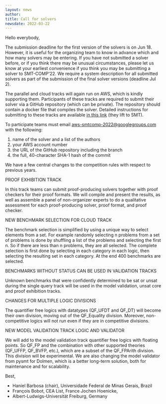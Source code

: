 ```yaml
---
layout: news
author:
title: Call for solvers
newsdate: 2022-03-22
---
```

Hello everybody,

The submission deadline for the first version of the solvers is on Jun
18.  However, it is useful for the organizing team to know in advance
which and how many solvers may be entering.  If you have not submitted
a solver before, or if you think there may be unusual circumstances,
please let us know at your earliest convenience if you think you may
be submitting a solver to SMT-COMP'22.  We require a system
description for all submitted solvers as part of the submission of the
final solver versions (deadline Jul 2).

The parallel and cloud tracks will again run on AWS, which is kindly
supporting them. Participants of these tracks are required to submit
their solver via a GitHub repository (which can be private). The
repository should contain a docker file that compiles the
solver. Detailed instructions for submitting to these tracks are
available [in this link](https://github.com/aws-samples/aws-batch-comp-infrastructure-sample) (they lift to SMT).

To participate teams must email aws-smtcomp-2022@googlegroups.com with
the following:

1. name of the solver and a list of the authors
2. your AWS account number
3. the URL of the GitHub repository including the branch
4. the full, 40-character SHA-1 hash of the commit

We have a few central changes to the competition rules with respect to
previous years.

PROOF EXHIBITION TRACK

In this track teams can submit proof-producing solvers together with
proof checkers for their proof formats. We will compile and present
the results, as well as assemble a panel of non-organizer experts to
do a qualitative assessment for each proof-producing solver, proof
format, and proof checker.

NEW BENCHMARK SELECTION FOR CLOUD TRACK

The benchmark selection is simplified by using a unique way to select
elements from a set. For example randomly selecting n problems from a
set of problems is done by shuffling a list of the problems and
selecting the first n. So if there are less than n problems, they are
all selected. The complete selection is first done by selecting in
each category in each logic, then selecting the resulting set in each
category. At the end 400 benchmarks are selected.


BENCHMARKS WITHOUT STATUS CAN BE USED IN VALIDATION TRACKS

Unknown benchmarks that were confidently determined to be sat or unsat
during the single query track will be used in the model validation,
unsat core and proof exhibition tracks.

CHANGES FOR MULTIPLE LOGIC DIVISIONS

The quantifier free logics with datatypes (QF_UFDT and QF_DT) will
become their own division, moving out of the QF_Equality
division. Moreover, non-competitive logics will not run even if they
are in competitive divisions.

NEW MODEL VALIDATION TRACK LOGIC AND VALIDATOR

We will add to the model validation track quantifier free logics with
floating points. So QF_FP and the combination with other supported
theories (QF_UFFP, QF_BVFP, etc.), which are a subset of the
QF_FPArith division. This division will be experimental. We are also
changing the model validator from pysmt for Dolmen, which is a better
long-term solution, both for maintenance and for scalability.

Best,

* Haniel Barbosa (chair), Universidade Federal de Minas Gerais, Brazil
* François Bobot, CEA List, France Jochen Hoenicke,
* Albert-Ludwigs-Universität Freiburg, Germany
